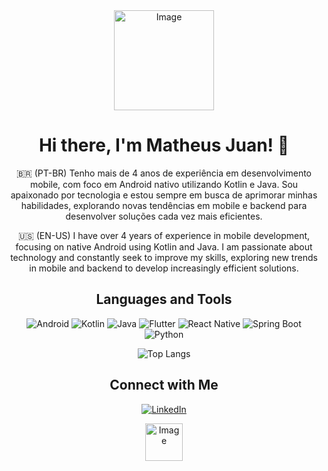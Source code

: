 <div align="center">
  <img width="160" alt="Image" src="https://github.com/user-attachments/assets/0c35a15e-013c-461f-9866-20b4f84a10a6" />

  <h1>Hi there, I'm Matheus Juan! 👋</h1>

  <p>
    🇧🇷 (PT-BR) Tenho mais de 4 anos de experiência em desenvolvimento mobile, com foco em Android nativo utilizando Kotlin e Java. Sou apaixonado por tecnologia e estou sempre em busca de aprimorar minhas habilidades, explorando novas tendências em mobile e backend para desenvolver soluções cada vez mais eficientes.
   
  🇺🇸 (EN-US) I have over 4 years of experience in mobile development, focusing on native Android using Kotlin and Java. I am passionate about technology and constantly seek to improve my skills, exploring new trends in mobile and backend to develop increasingly efficient solutions.
  </p>


## Languages and Tools

![Android](https://img.shields.io/badge/Android-222222?style=flat-square&logo=Android&logoColor=3DDC84)
![Kotlin](https://img.shields.io/badge/Kotlin-222222?style=flat-square&logo=Kotlin&logoColor=7F52FF)
![Java](https://img.shields.io/badge/Java-222222?style=flat-square&logo=openjdk&logoColor=ED8B00)
![Flutter](https://img.shields.io/badge/Flutter-222222?style=flat-square&logo=Flutter&logoColor=02569B)
![React Native](https://img.shields.io/badge/React%20Native-222222?style=flat-square&logo=React&logoColor=61DAFB)
![Spring Boot](https://img.shields.io/badge/Spring%20Boot-222222?style=flat-square&logo=Spring&logoColor=6DB33F)
![Python](https://img.shields.io/badge/Python-222222?style=flat&logo=Python&logoColor=ffdd54)

![Top Langs](https://github-readme-stats-git-masterrstaa-rickstaa.vercel.app/api/top-langs/?username=matheusjuan1&layout=compact&bg_color=000&border_color=78C0E0&title_color=78C0E0&text_color=FFF&hide=dockerfile)

## Connect with Me

[![LinkedIn](https://img.shields.io/badge/-LinkedIn-0077B5?style=flat-square&logo=linkedin&logoColor=white)](https://www.linkedin.com/in/matheus-ferreira-a84046186/)

<img width="60" alt="Image" src="https://github.com/user-attachments/assets/efd1d014-148c-4ae8-8dbd-81850fadf9ba" />
  
</div>
<!--
**matheusjuan1/matheusjuan1** is a ✨ _special_ ✨ repository because its `README.md` (this file) appears on your GitHub profile.

Here are some ideas to get you started:

- 🔭 I’m currently working on ...
- 🌱 I’m currently learning ...
- 👯 I’m looking to collaborate on ...
- 🤔 I’m looking for help with ...
- 💬 Ask me about ...
- 📫 How to reach me: ...
- 😄 Pronouns: ...
- ⚡ Fun fact: ...
-->
